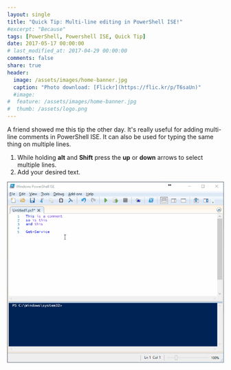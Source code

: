 ```yaml
---
layout: single
title: "Quick Tip: Multi-line editing in PowerShell ISE!"
#excerpt: "Because"
tags: [PowerShell, Powershell ISE, Quick Tip]
date: 2017-05-17 00:00:00
# last_modified_at: 2017-04-29 00:00:00
comments: false
share: true
header:
  image: /assets/images/home-banner.jpg
  caption: "Photo download: [Flickr](https://flic.kr/p/T6saUn)"
  #image:
#  feature: /assets/images/home-banner.jpg
#  thumb: /assets/logo.png
---
```

A friend showed me this tip the other day. It's really useful for adding multi-line comments in PowerShell ISE. It can also be used for typing the same thing on multiple lines.
 
1. While holding **alt** and **Shift** press the **up** or **down** arrows to select multiple lines.
1. Add your desired text.

![ISE Multi Line Commenting](/assets/images/quicktipisemultilinecomments/AltShiftSpace4.gif)
